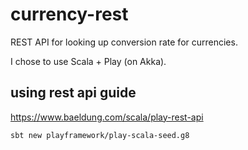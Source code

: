 # currency-rest

REST API for looking up conversion rate for currencies.

I chose to use Scala + Play (on Akka).

## using rest api guide

https://www.baeldung.com/scala/play-rest-api

```
sbt new playframework/play-scala-seed.g8
```


